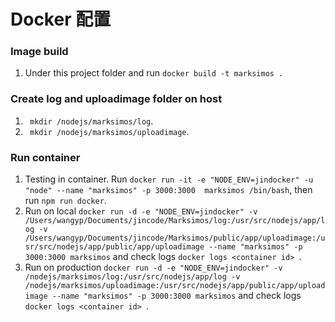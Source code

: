 # Docker 配置


### Image build

1. Under this project folder and run ``` docker build -t marksimos .    ```  


### Create log and uploadimage folder on host 

1. ``` mkdir /nodejs/marksimos/log```.
1. ``` mkdir /nodejs/marksimos/uploadimage```.


### Run container 

1. Testing in container. Run ``` docker run -it -e "NODE_ENV=jindocker" -u "node" --name "marksimos" -p 3000:3000  marksimos /bin/bash ```, then run ``` npm run docker ```.
2. Run on local ``` docker run -d -e "NODE_ENV=jindocker" -v /Users/wangyp/Documents/jincode/Marksimos/log:/usr/src/nodejs/app/log -v /Users/wangyp/Documents/jincode/Marksimos/public/app/uploadimage:/usr/src/nodejs/app/public/app/uploadimage --name "marksimos" -p 3000:3000 marksimos ``` and check logs ```docker logs <container id> ```.
3. Run on production ``` docker run -d -e "NODE_ENV=jindocker" -v /nodejs/marksimos/log:/usr/src/nodejs/app/log -v /nodejs/marksimos/uploadimage:/usr/src/nodejs/app/public/app/uploadimage --name "marksimos" -p 3000:3000 marksimos ``` and check logs ```docker logs <container id> ```.


